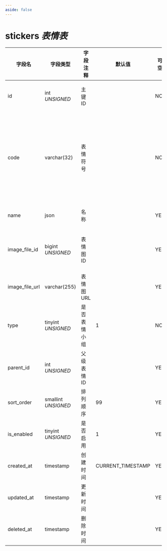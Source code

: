 ```yaml
---
aside: false
---
```


# stickers *表情表*

| 字段名 | 字段类型 | 字段注释 | 默认值 | 可空 | 备注 |
| --- | --- | --- | --- | --- | --- |
| id | int *UNSIGNED* | 主键 ID |  | NO | 自动递增 |
| code | varchar(32) | 表情符号 |  | NO | **唯一值** 不区分中英文或符号 |
| name | json | 名称 |  | YES | **多语言** |
| image_file_id | bigint *UNSIGNED* | 表情图 ID |  | YES | 关联字段 [files->id](../systems/files.md) |
| image_file_url | varchar(255) | 表情图 URL |  | YES |  |
| type | tinyint *UNSIGNED* | 是否表情小组 | 1 | NO | 1.表情 / 2.表情小组 |
| parent_id | int *UNSIGNED* | 父级表情 ID |  | YES |  |
| sort_order | smallint *UNSIGNED* | 排列顺序 | 99 | YES | 升序排序 |
| is_enabled | tinyint *UNSIGNED* | 是否启用 | 1 | YES | 0.停用 / 1.启用 |
| created_at | timestamp | 创建时间 | CURRENT_TIMESTAMP | YES |  |
| updated_at | timestamp | 更新时间 |  | YES |  |
| deleted_at | timestamp | 删除时间 |  | YES |  |
